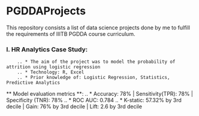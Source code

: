 # PGDDAProjects
This repository consists a list of data science projects done by me to fulfill the requirements of IIITB PGDDA course curriculum. 

### I. HR Analytics Case Study: 
        .. * The aim of the project was to model the probability of attrition using logistic regression
        .. * Technology: R, Excel 
        .. * Prior knowledge of: Logistic Regression, Statistics, Predictive Analytics
   ** Model evaluation metrics **:
        .. * Accuracy: 78% | Sensitivity(TPR): 78% | Specificity (TNR): 78%
        .. * ROC AUC: 0.784
        .. * K-static: 57.32% by 3rd decile | Gain: 76% by 3rd decile | Lift: 2.6 by 3rd decile
